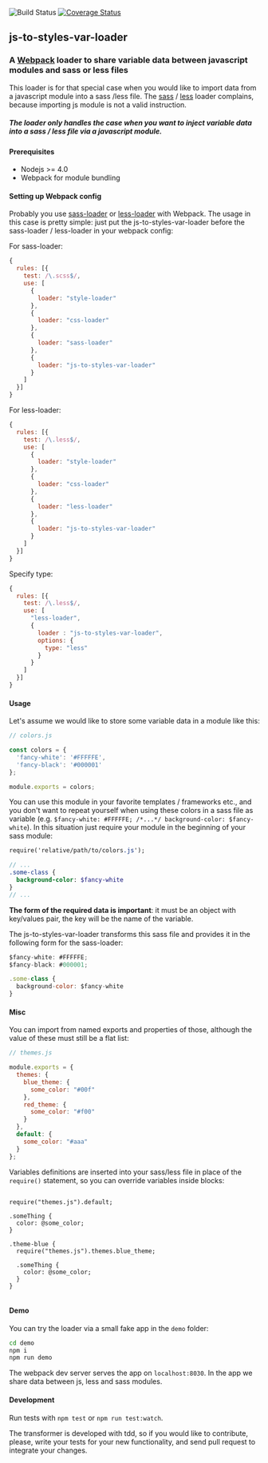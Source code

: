 ![Build Status](https://travis-ci.org/tompascall/js-to-styles-var-loader.svg?branch=master) [![Coverage Status](https://coveralls.io/repos/github/tompascall/js-to-styles-var-loader/badge.svg?branch=master)](https://coveralls.io/github/tompascall/js-to-styles-var-loader?branch=master)

## js-to-styles-var-loader

### A [Webpack](https://webpack.github.io/) loader to share variable data between javascript modules and sass or less files

This loader is for that special case when you would like to import data from a javascript module into a sass /less file. The [sass](https://github.com/webpack-contrib/sass-loader) / [less](http://lesscss.org/) loader complains, because importing js module is not a valid instruction.

##### The loader only handles the case when you want to inject variable data into a sass / less file via a javascript module.

#### Prerequisites

- Nodejs >= 4.0
- Webpack for module bundling


#### Setting up Webpack config

Probably you use [sass-loader](https://github.com/webpack-contrib/sass-loader) or [less-loader](https://github.com/webpack-contrib/less-loader) with Webpack. The usage in this case is pretty simple: just put the js-to-styles-var-loader before the sass-loader / less-loader in your webpack config:

For sass-loader:
```js
{
  rules: [{
    test: /\.scss$/,
    use: [
      {
        loader: "style-loader"
      },
      {
        loader: "css-loader"
      },
      {
        loader: "sass-loader"
      },
      {
        loader: "js-to-styles-var-loader"
      }
    ]
  }]
}
```

For less-loader:

```js
{
  rules: [{
    test: /\.less$/,
    use: [
      {
        loader: "style-loader"
      },
      {
        loader: "css-loader"
      },
      {
        loader: "less-loader"
      },
      {
        loader: "js-to-styles-var-loader"
      }
    ]
  }]
}
```

Specify type:
```js
{
  rules: [{
    test: /\.less$/,
    use: [
      "less-loader",
      {
        loader : "js-to-styles-var-loader",
        options: {
          type: "less"
        }
      }
    ]
  }]
}
```

#### Usage

Let's assume we would like to store some variable data in a module like this:

```js
// colors.js

const colors = {
  'fancy-white': '#FFFFFE',
  'fancy-black': '#000001'
};

module.exports = colors;
```

You can use this module in your favorite templates / frameworks etc., and you don't want to repeat yourself when using these colors in a sass file as variable (e.g. `$fancy-white: #FFFFFE; /*...*/ background-color: $fancy-white`). In this situation just require your module in the beginning of your sass module:
```sass
require('relative/path/to/colors.js');

// ...
.some-class {
  background-color: $fancy-white
}
// ...
```

**The form of the required data is important**: it must be an object with key/values pair, the key will be the name of the variable.

The js-to-styles-var-loader transforms this sass file and provides it in the following form for the sass-loader:

```js
$fancy-white: #FFFFFE;
$fancy-black: #000001;

.some-class {
  background-color: $fancy-white
}
```

#### Misc

You can import from named exports and properties of those, although the value of these must still be a flat list:

```js
// themes.js

module.exports = {
  themes: {
    blue_theme: {
      some_color: "#00f"
    },
    red_theme: {
      some_color: "#f00"
    }
  },
  default: {
    some_color: "#aaa"
  }
};
```

Variables definitions are inserted into your sass/less file in place of the `require()` statement, so you can override variables inside blocks:

```less

require("themes.js").default;

.someThing {
  color: @some_color;
}

.theme-blue {
  require("themes.js").themes.blue_theme;

  .someThing {
    color: @some_color;
  }
}


```

#### Demo

You can try the loader via a small fake app in the `demo` folder:
```sh
cd demo
npm i
npm run demo
```
The webpack dev server serves the app on `localhost:8030`. In the app we share data between js, less and sass modules.

#### Development

Run tests with `npm test` or `npm run test:watch`.

The transformer is developed with tdd, so if you would like to contribute, please, write your tests for your new functionality, and send pull request to integrate your changes.
